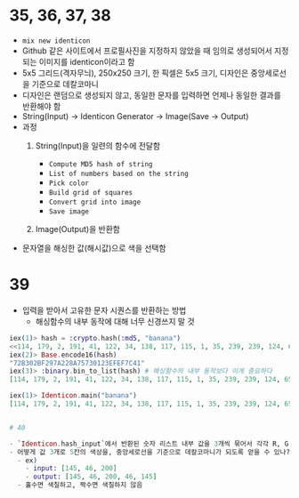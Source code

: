 # 35, 36, 37, 38

- `mix new identicon`
- Github 같은 사이트에서 프로필사진을 지정하지 않았을 때 임의로 생성되어서 지정되는 이미지를 identicon이라고 함
- 5x5 그리드(격자무늬), 250x250 크기, 한 픽셀은 5x5 크기, 디자인은 중앙세로선을 기준으로 데칼코마니
- 디자인은 랜덤으로 생성되지 않고, 동일한 문자를 입력하면 언제나 동일한 결과를 반환해야 함
- String(Input) -> Identicon Generator -> Image(Save -> Output)
- 과정
  1. String(Input)을 일련의 함수에 전달함

       - `Compute MD5 hash of string`
       - `List of numbers based on the string`
       - `Pick color`
       - `Build grid of squares`
       - `Convert grid into image`
       - `Save image`

  2. Image(Output)을 반환함
- 문자열을 해싱한 값(해시값)으로 색을 선택함

# 39

- 입력을 받아서 고유한 문자 시퀀스를 반환하는 방법
  - 해싱함수의 내부 동작에 대해 너무 신경쓰지 말 것

```elixir
iex(1)> hash = :crypto.hash(:md5, "banana")
<<114, 179, 2, 191, 41, 122, 34, 138, 117, 115, 1, 35, 239, 239, 124, 65>>
iex(2)> Base.encode16(hash)
"72B302BF297A228A75730123EFEF7C41"
iex(3)> :binary.bin_to_list(hash) # 해싱함수의 내부 동작보다 이게 중요하다
[114, 179, 2, 191, 41, 122, 34, 138, 117, 115, 1, 35, 239, 239, 124, 65]
```

```elixir
iex(1)> Identicon.main("banana")
[114, 179, 2, 191, 41, 122, 34, 138, 117, 115, 1, 35, 239, 239, 124, 65]


# 40

- `Identicon.hash_input`에서 반환된 숫자 리스트 내부 값을 3개씩 묶어서 각각 R, G, B 값으로 바꾸면 숫자에서 색상을 뽑을 수 있다.
- 어떻게 값 3개로 5칸의 색상을, 중앙세로선을 기준으로 데칼코마니가 되도록 얻을 수 있나?
  - ex)
    - input: [145, 46, 200]
    - output: [145, 46, 200, 46, 145]
  - 홀수면 색칠하고, 짝수면 색칠하지 않음
